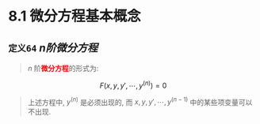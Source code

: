
# 8.1 微分方程基本概念

## `定义64` $n阶微分方程$

> $n$ 阶<font color=red><b>微分方程</b></font>的形式为:

$$
F(x,y,y',\cdots,y^{(n)})=0
$$

> 上述方程中, $y^{(n)}$ 是必须出现的, 而 $x,y,y',\cdots,y^{(n-1)}$ 中的某些项变量可以不出现.

